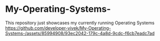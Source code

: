 # My-Operating-Systems-
This repository just showcases my currently running Operating Systems 
https://github.com/developer-vivek/My-Operating-Systems-/assets/85994908/93ec2042-179c-4a8d-9cdc-f6cb7eadc7ad


